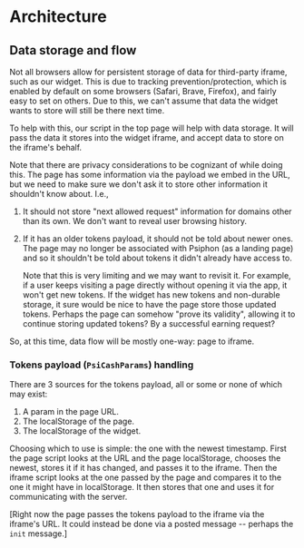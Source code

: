 # Architecture

## Data storage and flow

Not all browsers allow for persistent storage of data for third-party iframe, such as our widget. This is due to tracking prevention/protection, which is enabled by default on some browsers (Safari, Brave, Firefox), and fairly easy to set on others. Due to this, we can't assume that data the widget wants to store will still be there next time.

To help with this, our script in the top page will help with data storage. It will pass the data it stores into the widget iframe, and accept data to store on the iframe's behalf.

Note that there are privacy considerations to be cognizant of while doing this. The page has some information via the payload we embed in the URL, but we need to make sure we don't ask it to store other information it shouldn't know about. I.e.,

1. It should not store "next allowed request" information for domains other than its own. We don't want to reveal user browsing history.

2. If it has an older tokens payload, it should not be told about newer ones. The page may no longer be associated with Psiphon (as a landing page) and so it shouldn't be told about tokens it didn't already have access to.

    Note that this is very limiting and we may want to revisit it. For example, if a user keeps visiting a page directly without opening it via the app, it won't get new tokens. If the widget has new tokens and non-durable storage, it sure would be nice to have the page store those updated tokens. Perhaps the page can somehow "prove its validity", allowing it to continue storing updated tokens? By a successful earning request?

So, at this time, data flow will be mostly one-way: page to iframe.

### Tokens payload (`PsiCashParams`) handling

There are 3 sources for the tokens payload, all or some or none of which may exist:
1. A param in the page URL.
2. The localStorage of the page.
3. The localStorage of the widget.

Choosing which to use is simple: the one with the newest timestamp. First the page script looks at the URL and the page localStorage, chooses the newest, stores it if it has changed, and passes it to the iframe. Then the iframe script looks at the one passed by the page and compares it to the one it might have in localStorage. It then stores that one and uses it for communicating with the server.

[Right now the page passes the tokens payload to the iframe via the iframe's URL. It could instead be done via a posted message -- perhaps the `init` message.]
